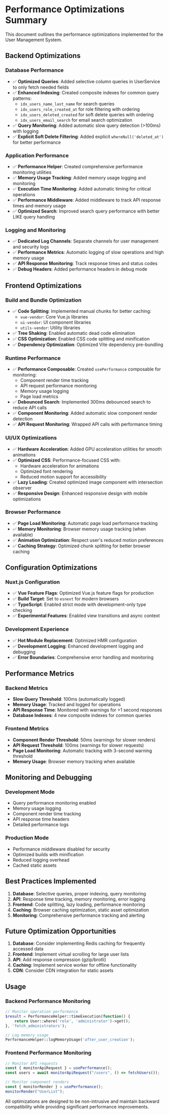 # Performance Optimizations Summary

This document outlines the performance optimizations implemented for the User Management System.

## Backend Optimizations

### Database Performance

- ✅ **Optimized Queries**: Added selective column queries in UserService to only fetch needed fields
- ✅ **Enhanced Indexing**: Created composite indexes for common query patterns:
  - `idx_users_name_last_name` for search queries
  - `idx_users_role_created_at` for role filtering with ordering
  - `idx_users_deleted_created` for soft delete queries with ordering
  - `idx_users_email_search` for email search optimization
- ✅ **Query Monitoring**: Added automatic slow query detection (>100ms) with logging
- ✅ **Explicit Soft Delete Filtering**: Added explicit `whereNull('deleted_at')` for better performance

### Application Performance

- ✅ **Performance Helper**: Created comprehensive performance monitoring utilities
- ✅ **Memory Usage Tracking**: Added memory usage logging and monitoring
- ✅ **Execution Time Monitoring**: Added automatic timing for critical operations
- ✅ **Performance Middleware**: Added middleware to track API response times and memory usage
- ✅ **Optimized Search**: Improved search query performance with better LIKE query handling

### Logging and Monitoring

- ✅ **Dedicated Log Channels**: Separate channels for user management and security logs
- ✅ **Performance Metrics**: Automatic logging of slow operations and high memory usage
- ✅ **API Response Monitoring**: Track response times and status codes
- ✅ **Debug Headers**: Added performance headers in debug mode

## Frontend Optimizations

### Build and Bundle Optimization

- ✅ **Code Splitting**: Implemented manual chunks for better caching:
  - `vue-vendor`: Core Vue.js libraries
  - `ui-vendor`: UI component libraries
  - `utils-vendor`: Utility libraries
- ✅ **Tree Shaking**: Enabled automatic dead code elimination
- ✅ **CSS Optimization**: Enabled CSS code splitting and minification
- ✅ **Dependency Optimization**: Optimized Vite dependency pre-bundling

### Runtime Performance

- ✅ **Performance Composable**: Created `usePerformance` composable for monitoring:
  - Component render time tracking
  - API request performance monitoring
  - Memory usage logging
  - Page load metrics
- ✅ **Debounced Search**: Implemented 300ms debounced search to reduce API calls
- ✅ **Component Monitoring**: Added automatic slow component render detection
- ✅ **API Request Monitoring**: Wrapped API calls with performance timing

### UI/UX Optimizations

- ✅ **Hardware Acceleration**: Added GPU acceleration utilities for smooth animations
- ✅ **Optimized CSS**: Performance-focused CSS with:
  - Hardware acceleration for animations
  - Optimized font rendering
  - Reduced motion support for accessibility
- ✅ **Lazy Loading**: Created optimized image component with intersection observer
- ✅ **Responsive Design**: Enhanced responsive design with mobile optimizations

### Browser Performance

- ✅ **Page Load Monitoring**: Automatic page load performance tracking
- ✅ **Memory Monitoring**: Browser memory usage tracking (when available)
- ✅ **Animation Optimization**: Respect user's reduced motion preferences
- ✅ **Caching Strategy**: Optimized chunk splitting for better browser caching

## Configuration Optimizations

### Nuxt.js Configuration

- ✅ **Vue Feature Flags**: Optimized Vue.js feature flags for production
- ✅ **Build Target**: Set to `esnext` for modern browsers
- ✅ **TypeScript**: Enabled strict mode with development-only type checking
- ✅ **Experimental Features**: Enabled view transitions and async context

### Development Experience

- ✅ **Hot Module Replacement**: Optimized HMR configuration
- ✅ **Development Logging**: Enhanced development logging and debugging
- ✅ **Error Boundaries**: Comprehensive error handling and monitoring

## Performance Metrics

### Backend Metrics

- **Slow Query Threshold**: 100ms (automatically logged)
- **Memory Usage**: Tracked and logged for operations
- **API Response Time**: Monitored with warnings for >1 second responses
- **Database Indexes**: 4 new composite indexes for common queries

### Frontend Metrics

- **Component Render Threshold**: 50ms (warnings for slower renders)
- **API Request Threshold**: 100ms (warnings for slower requests)
- **Page Load Monitoring**: Automatic tracking with 3-second warning threshold
- **Memory Usage**: Browser memory tracking when available

## Monitoring and Debugging

### Development Mode

- Query performance monitoring enabled
- Memory usage logging
- Component render time tracking
- API response time headers
- Detailed performance logs

### Production Mode

- Performance middleware disabled for security
- Optimized builds with minification
- Reduced logging overhead
- Cached static assets

## Best Practices Implemented

1. **Database**: Selective queries, proper indexing, query monitoring
2. **API**: Response time tracking, memory monitoring, error logging
3. **Frontend**: Code splitting, lazy loading, performance monitoring
4. **Caching**: Browser caching optimization, static asset optimization
5. **Monitoring**: Comprehensive performance tracking and alerting

## Future Optimization Opportunities

1. **Database**: Consider implementing Redis caching for frequently accessed data
2. **Frontend**: Implement virtual scrolling for large user lists
3. **API**: Add response compression (gzip/brotli)
4. **Caching**: Implement service worker for offline functionality
5. **CDN**: Consider CDN integration for static assets

## Usage

### Backend Performance Monitoring

```php
// Monitor operation performance
$result = PerformanceHelper::timeExecution(function() {
    return User::where('role', 'administrator')->get();
}, 'fetch_administrators');

// Log memory usage
PerformanceHelper::logMemoryUsage('after_user_creation');
```

### Frontend Performance Monitoring

```typescript
// Monitor API requests
const { monitorApiRequest } = usePerformance();
const users = await monitorApiRequest("/users", () => fetchUsers());

// Monitor component renders
const { monitorRender } = usePerformance();
monitorRender("UserList");
```

All optimizations are designed to be non-intrusive and maintain backward compatibility while providing significant performance improvements.

